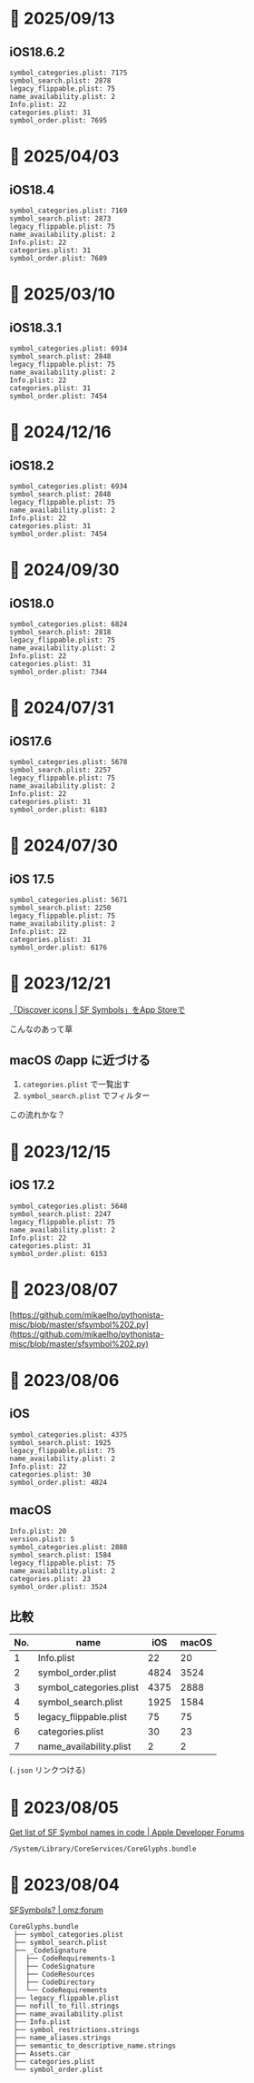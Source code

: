 # 📝 2025/09/13

## iOS18.6.2

```
symbol_categories.plist: 7175
symbol_search.plist: 2878
legacy_flippable.plist: 75
name_availability.plist: 2
Info.plist: 22
categories.plist: 31
symbol_order.plist: 7695

```

# 📝 2025/04/03

## iOS18.4

```
symbol_categories.plist: 7169
symbol_search.plist: 2873
legacy_flippable.plist: 75
name_availability.plist: 2
Info.plist: 22
categories.plist: 31
symbol_order.plist: 7689

```

# 📝 2025/03/10

## iOS18.3.1

```
symbol_categories.plist: 6934
symbol_search.plist: 2848
legacy_flippable.plist: 75
name_availability.plist: 2
Info.plist: 22
categories.plist: 31
symbol_order.plist: 7454
```



# 📝 2024/12/16

## iOS18.2

```
symbol_categories.plist: 6934
symbol_search.plist: 2848
legacy_flippable.plist: 75
name_availability.plist: 2
Info.plist: 22
categories.plist: 31
symbol_order.plist: 7454
```



# 📝 2024/09/30

## iOS18.0

```
symbol_categories.plist: 6824
symbol_search.plist: 2818
legacy_flippable.plist: 75
name_availability.plist: 2
Info.plist: 22
categories.plist: 31
symbol_order.plist: 7344
```



# 📝 2024/07/31

## iOS17.6
```
symbol_categories.plist: 5678
symbol_search.plist: 2257
legacy_flippable.plist: 75
name_availability.plist: 2
Info.plist: 22
categories.plist: 31
symbol_order.plist: 6183

```

# 📝 2024/07/30

## iOS 17.5

```
symbol_categories.plist: 5671
symbol_search.plist: 2250
legacy_flippable.plist: 75
name_availability.plist: 2
Info.plist: 22
categories.plist: 31
symbol_order.plist: 6176
```


# 📝 2023/12/21

[「Discover icons | SF Symbols」をApp Storeで](https://apps.apple.com/jp/app/discover-icons-sf-symbols/id1612099568)

こんなのあって草

## macOS のapp に近づける

1. `categories.plist` で一覧出す
1. `symbol_search.plist` でフィルター

この流れかな？


# 📝 2023/12/15

## iOS 17.2
```
symbol_categories.plist: 5648
symbol_search.plist: 2247
legacy_flippable.plist: 75
name_availability.plist: 2
Info.plist: 22
categories.plist: 31
symbol_order.plist: 6153

```



# 📝 2023/08/07

[https://github.com/mikaelho/pythonista-misc/blob/master/sfsymbol%202.py](https://github.com/mikaelho/pythonista-misc/blob/master/sfsymbol%202.py)

# 📝 2023/08/06


## iOS
```
symbol_categories.plist: 4375
symbol_search.plist: 1925
legacy_flippable.plist: 75
name_availability.plist: 2
Info.plist: 22
categories.plist: 30
symbol_order.plist: 4824

```

## macOS

```
Info.plist: 20
version.plist: 5
symbol_categories.plist: 2888
symbol_search.plist: 1584
legacy_flippable.plist: 75
name_availability.plist: 2
categories.plist: 23
symbol_order.plist: 3524
```

## 比較


| No. | name | iOS | macOS |
| ---- | ---- | ---- | ---- |
| 1 | Info.plist | 22 | 20 |
| 2 | symbol_order.plist | 4824 | 3524 |
| 3 | symbol_categories.plist | 4375 | 2888 |
| 4 | symbol_search.plist | 1925 | 1584 |
| 5 | legacy_flippable.plist | 75 | 75 |
| 6 | categories.plist | 30 | 23 |
| 7 | name_availability.plist | 2 | 2 |

(`.json` リンクつける)

# 📝 2023/08/05

[Get list of SF Symbol names in code | Apple Developer Forums](https://developer.apple.com/forums/thread/695321)

```
/System/Library/CoreServices/CoreGlyphs.bundle
```






# 📝 2023/08/04


[SFSymbols? | omz:forum](https://forum.omz-software.com/topic/6002/sfsymbols/37)

```
CoreGlyphs.bundle
 ├── symbol_categories.plist
 ├── symbol_search.plist
 ├── _CodeSignature
 │	├── CodeRequirements-1
 │	├── CodeSignature
 │	├── CodeResources
 │	├── CodeDirectory
 │	└── CodeRequirements
 ├── legacy_flippable.plist
 ├── nofill_to_fill.strings
 ├── name_availability.plist
 ├── Info.plist
 ├── symbol_restrictions.strings
 ├── name_aliases.strings
 ├── semantic_to_descriptive_name.strings
 ├── Assets.car
 ├── categories.plist
 └── symbol_order.plist


```
